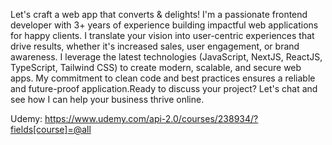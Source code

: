 Let's craft a web app that converts & delights! I'm a passionate frontend developer with 3+ years of experience building impactful web applications for happy clients. I translate your vision into user-centric experiences that drive results, whether it's increased sales, user engagement, or brand awareness. I leverage the latest technologies (JavaScript, NextJS, ReactJS, TypeScript, Tailwind CSS) to create modern, scalable, and secure web apps. My commitment to clean code and best practices ensures a reliable and future-proof application.Ready to discuss your project? Let's chat and see how I can help your business thrive online.

Udemy:  https://www.udemy.com/api-2.0/courses/238934/?fields[course]=@all
